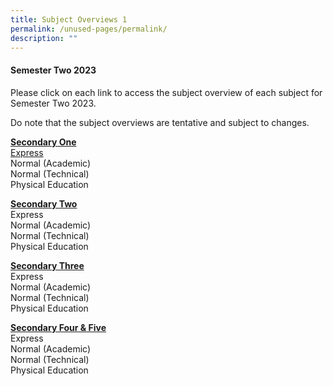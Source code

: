 ```yaml
---
title: Subject Overviews 1
permalink: /unused-pages/permalink/
description: ""
---
```

<h4><strong>Semester Two 2023</strong></h4>
<p>Please click on each link to access the subject overview of each subject for Semester Two 2023.</p>
Do note that the subject overviews are tentative and subject to changes.<br>
<p><b><u>Secondary One</u></b><br>
<a rel="noopener" target="_blank" href="https://drive.google.com/drive/folders/1VF9TqPKYXmTY0tYO_qM7gnyCklGmYX6E?usp=sharing">Express</a><br>
Normal (Academic)<br>
Normal (Technical)<br>
Physical Education<br></p>
<p><b><u>Secondary Two</u></b><br>
Express<br>
Normal (Academic)<br>
Normal (Technical)<br>
Physical Education<br></p>
<p><b><u>Secondary Three</u></b><br>
Express<br>
Normal (Academic)<br>
Normal (Technical)<br>
Physical Education<br></p>
<p><b><u>Secondary Four &amp; Five</u></b><br>
Express<br>
Normal (Academic)<br>
Normal (Technical)<br>
Physical Education<br></p>